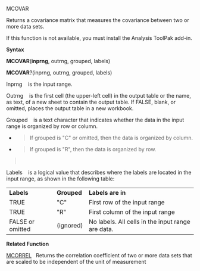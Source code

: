 MCOVAR

Returns a covariance matrix that measures the covariance between two or
more data sets.

If this function is not available, you must install the Analysis ToolPak
add-in.

**Syntax**

**MCOVAR**(**inprng**, outrng, grouped, labels)

**MCOVAR**?(inprng, outrng, grouped, labels)

Inprng    is the input range.

Outrng    is the first cell (the upper-left cell) in the output table or
the name, as text, of a new sheet to contain the output table. If FALSE,
blank, or omitted, places the output table in a new workbook.

Grouped    is a text character that indicates whether the data in the
input range is organized by row or column.

  - > If grouped is "C" or omitted, then the data is organized by
    > column.

  - > If grouped is "R", then the data is organized by row.

>  

Labels    is a logical value that describes where the labels are located
in the input range, as shown in the following table:

|                  |             |                                                   |
| ---------------- | ----------- | ------------------------------------------------- |
| **Labels**       | **Grouped** | **Labels are in**                                 |
| TRUE             | "C"         | First row of the input range                      |
| TRUE             | "R"         | First column of the input range                   |
| FALSE or omitted | (ignored)   | No labels. All cells in the input range are data. |

**Related Function**

[MCORREL](MCORREL.md)   Returns the correlation coefficient of two or more data sets
that are scaled to be independent of the unit of measurement


